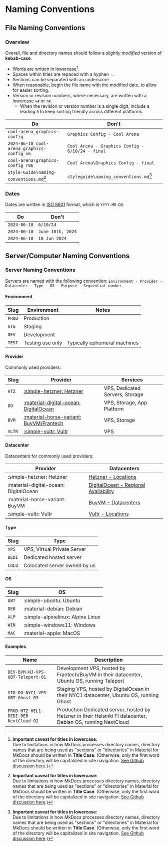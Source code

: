 # Naming Conventions
## File Naming Conventions
### Overview
Overall, file and directory names should follow a *slightly modified* version of **kebab-case**. 

-   Words are written in lowercase[^1].
-   Spaces within titles are repaced with a hyphen `-`.
-   Sections can be separated with an underscore `_`.
-   When reasonable, begin the file name with the modified [date](#dates), to allow for easier sorting.
-   Version or revision numbers, where necessary, are written with a lowercase `v#` or `r#`.
    -   When the revision or version number is a single digit, include a leading `0` to keep sorting friendly across different platforms.

| Do | Don't |
| --- | -- |
| `cool-arena_graphics-config` | `Graphics Config - Cool Arena` |
| `2024-06-10_cool-arena_graphics-config_v6` | `Cool Arena - Graphics Config - 6/10/24 - final` |
| `cool-arena\graphics-config_r06` | `Cool Arena\Graphics Config - final` |
| `Style-Guide\naming-conventions.md`[^1] | `styleguide\naming_conventions.md`[^1] |

### Dates
Dates are written in [ISO 8601](https://www.iso.org/iso-8601-date-and-time-format.html) format, which is `YYYY-MM-DD`.

| Do | Don't |
| -- | ----- |
| `2024-06-10` | `6/10/24` |
| `2024-06-10` | `June 10th, 2024` |
| `2024-06-10` | `10 Jun 2024` |

## Server/Computer Naming Conventions
### Server Naming Conventions
Servers are named with the following convention: `Environment - Provider - Datacenter - Type - OS - Purpose - Sequential number`

#### Environment
| Slug | Environment | Notes |
| ---- | ----------- | ----- |
| `PROD` | Production | |
| `STG` | Staging | |
| `DEV` | Development | |
| `TEST` | Testing use only | Typically ephemeral machines |


#### Provider
Commonly used providers:

| Slug | Provider | Services |
| ---- | -------- | -------- |
| `HTZ` | [:simple-hetzner: Hetzner](https://www.hetzner.com/) | VPS, Dedicated Servers, Storage |
| `DO` | [:material-digital-ocean: DigitalOcean](https://www.digitalocean.com/) | VPS, Storage, App Platform |
| `BVM` | [:material-horse-variant: BuyVM/Frantech](https://buyvm.net) | VPS, Storage |
| `VLTR` | [:simple-vultr: Vultr](https://www.vultr.com/) | VPS |

#### Datacenter
Datacenters for commonly used providers:

| Provider | Datacenters |
| -------- | ----------- |
| :simple-hetzner: Hetzner | [Hetzner - Locations](https://docs.hetzner.com/cloud/general/locations/) |
| :material-digital-ocean: DigitalOcean | [DigitalOcean - Regional Availability](https://docs.digitalocean.com/platform/regional-availability/) |
| :material-horse-variant: BuyVM | [BuyVM - Datacenters](https://buyvm.net/datacenters/) |
| :simple-vultr: Vultr | [Vultr - Locations](https://www.vultr.com/features/datacenter-locations/) |

#### Type
| Slug | Type |
| ---- | ---- |
| `VPS` | VPS, Virtual Private Server |
| `DEDI` | Dedicated hosted server |
| `COLO` | Colocated server owned by us |

#### OS
| Slug | OS |
| ---- | -- |
| `UBT` | :simple-ubuntu: Ubuntu |
| `DEB` | :material-debian: Debian |
| `ALP` | :simple-alpinelinux: Alpine Linux |
| `WIN` | :simple-windows11: Windows |
| `MAC` | :material-apple: MacOS |

#### Examples
| Name | Description |
| ---- | ----------- |
| `DEV-BVM-NJ-VPS-UBT-Teleport-01` | Development VPS, hosted by Frantech/BuyVM in their  datacenter, Ubuntu OS, running Teleport |
| `STG-DO-NYC1-VPS-UBT-Ghost-03` | Staging VPS, hosted by DigitalOcean in their NYC1 datacenter, Ubuntu OS, running Ghost |
| `PROD-HTZ-HEL1-DEDI-DEB-NextCloud-02` | Production Dedicated server, hosted by Hetzner in their Helsinki FI datacenter, Debian OS, running NextCloud |

[^1]:
    **Important caveat for titles in lowercase:**  
    Due to limitations in how MkDocs processes directory names, directory names that are being used as "sections" or "directories" in Material for MkDocs should be written in **Title Case**. (Otherwise, only the first word of the directory will be capitalized in site navigation. [See Github discussion here](https://github.com/mkdocs/mkdocs/issues/1289#issuecomment-331021585).)